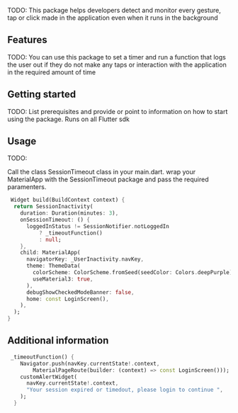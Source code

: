 <!--
This README describes the package. If you publish this package to pub.dev,
this README's contents appear on the landing page for your package.


-->

TODO: 
This package helps developers detect and monitor every gesture, tap or click made in the application even when it runs in the background

## Features

TODO: 
You can use this package to set a timer and run a function that logs the user out if they do not make any taps or interaction with the application in the required amount of time


## Getting started

TODO: List prerequisites and provide or point to information on how to
start using the package.
Runs on all Flutter sdk

## Usage

TODO: 


Call the class SessionTimeout class in your main.dart.
wrap your MaterialApp with the SessionTimeout package and pass the required paramenters.

```dart
 Widget build(BuildContext context) {
  return SessionInactivity(
    duration: Duration(minutes: 3),
    onSessionTimeout: () {
      loggedInStatus != SessionNotifier.notLoggedIn
          ? _timeoutFunction()
          : null;
    },
    child: MaterialApp(
      navigatorKey: _UserInactivity.navKey,
      theme: ThemeData(
        colorScheme: ColorScheme.fromSeed(seedColor: Colors.deepPurple),
        useMaterial3: true,
      ),
      debugShowCheckedModeBanner: false,
      home: const LoginScreen(),
    ),
  );
}


```

## Additional information
```dart
 _timeoutFunction() {
    Navigator.push(navKey.currentState!.context,
        MaterialPageRoute(builder: (context) => const LoginScreen()));
    customAlertWidget(
      navKey.currentState!.context,
      "Your session expired or timedout, please login to continue ",
    );
  }
```


